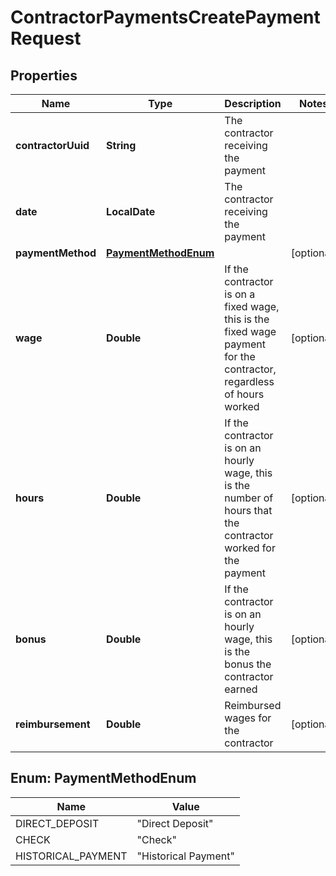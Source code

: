 

# ContractorPaymentsCreatePaymentRequest


## Properties

| Name | Type | Description | Notes |
|------------ | ------------- | ------------- | -------------|
|**contractorUuid** | **String** | The contractor receiving the payment |  |
|**date** | **LocalDate** | The contractor receiving the payment |  |
|**paymentMethod** | [**PaymentMethodEnum**](#PaymentMethodEnum) |  |  [optional] |
|**wage** | **Double** | If the contractor is on a fixed wage, this is the fixed wage payment for the contractor, regardless of hours worked |  [optional] |
|**hours** | **Double** | If the contractor is on an hourly wage, this is the number of hours that the contractor worked for the payment |  [optional] |
|**bonus** | **Double** | If the contractor is on an hourly wage, this is the bonus the contractor earned |  [optional] |
|**reimbursement** | **Double** | Reimbursed wages for the contractor |  [optional] |



## Enum: PaymentMethodEnum

| Name | Value |
|---- | -----|
| DIRECT_DEPOSIT | &quot;Direct Deposit&quot; |
| CHECK | &quot;Check&quot; |
| HISTORICAL_PAYMENT | &quot;Historical Payment&quot; |



